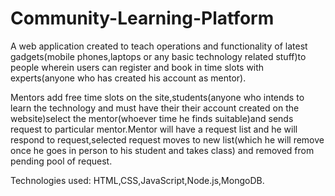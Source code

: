 # Community-Learning-Platform
A web application created to teach operations and functionality of latest gadgets(mobile phones,laptops or any basic technology related stuff)to people wherein users can register 
and book in time slots with experts(anyone who has created his account as mentor).

Mentors add free time slots on the site,students(anyone who intends to learn the technology and must have their their account created on the website)select the mentor(whoever time 
he finds suitable)and sends request to particular mentor.Mentor will have a request list and he will respond to request,selected request moves to new list(which he will remove once
he goes in person to his student and takes class) and removed from pending pool of request.

Technologies used: HTML,CSS,JavaScript,Node.js,MongoDB.

